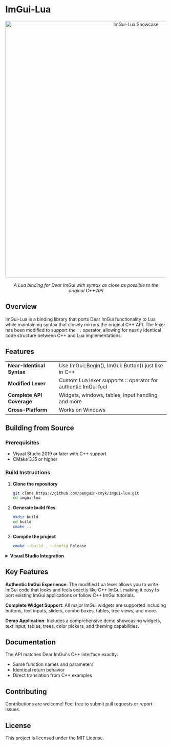 # ImGui-Lua

<div align="center">
  <img src="https://raw.githubusercontent.com/penguin-cmyk/penguin-cmyk.github.io/refs/heads/main/output.gif" alt="ImGui-Lua Showcase" width="800">

  <p><em>A Lua binding for Dear ImGui with syntax as close as possible to the original C++ API</em></p>
</div>

## Overview

ImGui-Lua is a binding library that ports Dear ImGui functionality to Lua while maintaining syntax that closely mirrors the original C++ API. The lexer has been modified to support the `::` operator, allowing for nearly identical code structure between C++ and Lua implementations.

## Features

<table>
  <tr>
    <td><strong>Near-Identical Syntax</strong></td>
    <td>Use ImGui::Begin(), ImGui::Button() just like in C++</td>
  </tr>
  <tr>
    <td><strong>Modified Lexer</strong></td>
    <td>Custom Lua lexer supports :: operator for authentic ImGui feel</td>
  </tr>
  <tr>
    <td><strong>Complete API Coverage</strong></td>
    <td>Widgets, windows, tables, input handling, and more</td>
  </tr>
  <tr>
    <td><strong>Cross-Platform</strong></td>
    <td>Works on Windows</td>
  </tr>
</table>



## Building from Source

### Prerequisites
- Visual Studio 2019 or later with C++ support
- CMake 3.15 or higher

### Build Instructions

1. **Clone the repository**
   ```bash
   git clone https://github.com/penguin-cmyk/imgui-lua.git
   cd imgui-lua
   ```

2. **Generate build files**
   ```bash
   mkdir build
   cd build
   cmake ..
   ```

3. **Compile the project**
   ```bash
   cmake --build . --config Release
   ```

<details>
<summary><strong>Visual Studio Integration</strong></summary>

You can also open the project directly in Visual Studio and use the integrated CMake support to build the project.

</details>

## Key Features

**Authentic ImGui Experience**: The modified Lua lexer allows you to write ImGui code that looks and feels exactly like C++ ImGui, making it easy to port existing ImGui applications or follow C++ ImGui tutorials.

**Complete Widget Support**: All major ImGui widgets are supported including buttons, text inputs, sliders, combo boxes, tables, tree views, and more.

**Demo Application**: Includes a comprehensive demo showcasing widgets, text input, tables, trees, color pickers, and theming capabilities.

## Documentation

The API matches Dear ImGui's C++ interface exactly:
- Same function names and parameters
- Identical return behavior
- Direct translation from C++ examples

## Contributing

Contributions are welcome! Feel free to submit pull requests or report issues.

## License

This project is licensed under the MIT License.
